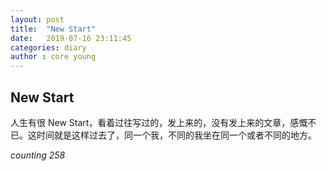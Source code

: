 ```yaml
---
layout: post
title:  "New Start"
date:   2019-07-16 23:11:45
categories: diary
author : core young
---
```



## New Start


人生有很 New Start，看着过往写过的，发上来的，没有发上来的文章，感慨不已。这时间就是这样过去了，同一个我，不同的我坐在同一个或者不同的地方。


*counting 258*
